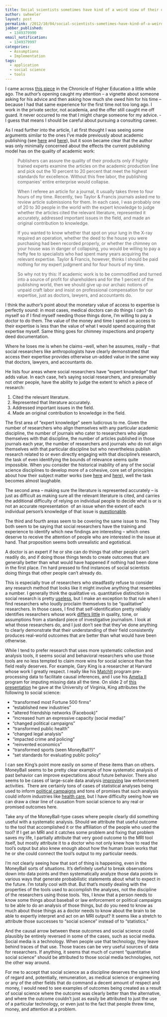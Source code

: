 ```yaml
---
title: Social scientists sometimes have kind of a weird view of their own relevance
author: swheeler
layout: post
permalink: /2012/10/04/social-scientists-sometimes-have-kind-of-a-weird-view-of-their-own-relevance/
jabber_published:
  - 1349379990
email_notification:
  - 1349379997
categories:
  - Assumptions
  - Implementation
tags:
  - application
  - social science
  - tools
---
```

I came across [this piece][1] in the Chronicle of Higher Education a little while ago. The author’s opening caught my attention &#8211; a vignette about someone asking for his advice and then asking how much she owed him for his time – because I had that same experience for the first time not too long ago. I work in the private sector, not academia, and the offer still caught me off guard. It never occurred to me that I might charge someone for my advice. -I guess that means I should be careful about pursuing a consulting career.<!--more-->

As I read further into the article, I at first thought I was seeing some arguments similar to the ones I’ve made previously about academic publishing (see [here][2] and [here][3]), but it soon became clear that the author was only minimally concerned about the effects the current publishing model has on the quality of academic work:

> Publishers can assure the quality of their products only if highly trained experts examine the articles on the academic production line and pick out the 10 percent to 20 percent that meet the highest standards for excellence. Without this free labor, the publishing companies&#8217; entire enterprise would collapse.
> 
> When I referee an article for a journal, it usually takes three to four hours of my time. Recently, two Taylor & Francis journals asked me to review article submissions for them. In each case, I was probably one of 20 to 30 people in the world with the expert knowledge to judge whether the articles cited the relevant literature, represented it accurately, addressed important issues in the field, and made an original contribution to knowledge.
> 
> If you wanted to know whether that spot on your lung in the X-ray required an operation, whether the deed to the house you were purchasing had been recorded properly, or whether the chimney on your house was in danger of collapsing, you would be willing to pay a hefty fee to specialists who had spent many years acquiring the relevant expertise. Taylor & Francis, however, thinks I should be paid nothing for my expert judgment and for four hours of my time.
> 
> So why not try this: If academic work is to be commodified and turned into a source of profit for shareholders and for the 1 percent of the publishing world, then we should give up our archaic notions of unpaid craft labor and insist on professional compensation for our expertise, just as doctors, lawyers, and accountants do.

I think the author&#8217;s point about the monetary value of access to expertise is perfectly sound: in most cases, medical doctors can do things I can’t do myself so if I find myself needing those things done, I’m willing to pay a doctor to do them. The value of the money and time I spend on access to their expertise is less than the value of what I would spend acquiring that expertise myself. Same thing goes for chimney inspections and property deed documentation.

Where he loses me is when he claims –well, when he assumes, really – that social researchers like anthropologists have clearly demonstrated that access their expertise provides otherwise un-added value in the same way that doctors, lawyers, and accountants do.

He lists four areas where social researchers have “expert knowledge” that adds value. In each case, he’s saying social researchers, and presumably not other people, have the ability to judge the extent to which a piece of research:

1.  Cited the relevant literature.
2.  Represented that literature accurately.
3.  Addressed important issues in the field.
4.  Made an original contribution to knowledge in the field.

The first area of “expert knowledge” seem ludicrous to me. Given the number of researchers who align themselves with any particular academic discipline, the number of journals who cater to researchers who align themselves with that discipline, the number of articles published in those journals each year, the number of researchers and journals who do not align themselves with that particular discipline but who nevertheless publish research related to or even directly engaging with that discipline’s research, the task of even identifying the bounds of relevance seems quite impossible. When you consider the historical inability of any of the social science disciplines to develop more of a cohesive, core set of principles about how their subject matter works (see [here][4] and [here][5]), well the task becomes almost laughable.

The second area – making sure the literature is represented accurately – is just as difficult as making sure all the relevant literature is cited, and carries the additional difficulty of relying on individual people to decide what is or is not an accurate representation  of an issue when the extent of each individual person’s knowledge of that issue is [questionable][2].

The third and fourth areas seem to be covering the same issue to me. They both seem to be saying that social researchers have the training and experience to identify which new findings are interesting – which ones deserve to receive the attention of people who are interested in the issue at hand. That proposition seems both unrealistic and egotistical.

A doctor is an expert if he or she can do things that other people can’t readily do, and if doing those things tends to create outcomes that are generally better than what would have happened if nothing had been done in the first place. I’m hard pressed to find instances of social scientists doing things that other people can’t already do.

This is especially true of researchers who steadfastly refuse to consider any research method that looks like it might involve anything that resembles a number. I generally think the qualitative vs. quantitative distinction in social research is pretty [useless][6], but I make an exception to that rule when I find researchers who loudly proclaim themselves to be “qualitative” researchers. In those cases, I find that self-identification pretty reliably identifies researchers whose work [differs little][7] in quality, tone, or assumptions from a standard piece of investigative journalism. I look at what those researchers do, and I just don’t see that they’ve done anything to clearly demonstrate that their understanding of their field consistently produces real-world outcomes that are better than what would have been otherwise.

While I tend to prefer research that uses more systematic collection and analysis tools, it seems social and behavioral researchers who use those tools are no less tempted to claim more wins for social science than the field really deserves. For example, Gary King is a researcher at Harvard whose work I greatly respect. I really like his [MatchIt][8] program pre-processing data to facilitate causal inferences, and I use his [Amelia II][9] program for imputing missing data all the time. On slide 2 of [this presentation][10] he gave at the University of Virginia, King attributes the following to social science:

*   “transformed most Fortune 500 firms”
*   “established new industries”
*   “altered friendship networks (Facebook)”
*   “increased hum an expressive capacity (social media)”
*   “changed political campaigns”
*   “transformed public health”
*   “changed legal analysis”
*   “impacted crime and policing”
*   “reinvented economics”
*   “transformed sports (seen MoneyBall?)”
*   “set standards for evaluating public policy”

I can see King’s point more easily on some of these items than on others. MoneyBall seems to be pretty clear example of how systematic analysis of past behavior can improve expectations about future behavior. There also seems to be cases of large-scale data analysis [improving][11] law enforcement activities.  There are certainly tons of cases of statistical analyses being used to inform [political campaigns][12] and tons of promises that such analysis could inform industries like [health care][13], but I have difficulty seeing how we can draw a clear line of causation from social science to any real or promised outcomes here.

Take any of the MoneyBall-type cases where people clearly did something useful with a systematic analysis. Should we attribute that useful outcome to the tool that accomplished it or the affiliation of the people who used the tool? If I get an MRI and it catches some problem and fixing that problem saves my life, I partially attribute that very good outcome to the MRI tool itself, but mostly attribute it to a doctor who not only knew how to read the tool’s output but also knew enough about how the human brain works that he or she could connect the tool’s output to my particular needs.

I’m not clearly seeing how that sort of thing is happening, even in the MoneyBall sorts of situations. It’s definitely useful to break observations down into data points and then systematically analyze those data points in various ways that generate probabilistic statements about what to expect in the future. I’m totally cool with that. But that’s mostly dealing with the properties of the tools used to accomplish the analyses, not the discipline of the researchers using those tools. Yes, I know that a person needs to know some things about baseball or law enforcement or political campaigns to be able to do an analysis of those things, but do you need to know as much about those things as a doctor needs to know about the brain to be able to expertly interpret and act on an MRI output? It seems like a stretch to attribute those successes to “social science” instead of to “statistics.”

And the causal arrow between these outcomes and social science could plausibly be entirely reversed in some of the cases, such as social media. Social media is a technology. When people use that technology, they leave behind traces of that use. Those traces can be very useful sources of data for researchers. If anything, it seems that much of current “quantitative social science” should be attributed to those social media technologies, not the other way around.

For me to accept that social science as a discipline deserves the same kind of regard and, potentially, remuneration, as medical science or engineering or any of the other fields that do command a decent amount of respect and money, I would need to see examples of outcomes being created as a result of social science where the outcome was clearly better than the alternative, and where the outcome couldn’t just as easily be attributed to just the use of a particular technology, or even just to the fact that people threw time, money, and attention at a problem.

 [1]: http://chronicle.com/article/Want-to-Change-Academic/134546/
 [2]: http://housesofstones.github.io/2012/06/13/we-dont-need-better-research-we-need-more-research-with-search-options/
 [3]: http://housesofstones.github.io/2012/09/13/more-about-the-total-mess-that-is-the-standard-academic-publication-system/
 [4]: http://housesofstones.github.io/2012/02/27/my-problematic-relationship-with-theory/
 [5]: http://housesofstones.github.io/2012/03/12/analytic-modesty-in-the-face-of-poor-performance/
 [6]: http://housesofstones.github.io/2012/05/09/the-qualitativequantitative-divide-is-sort-of-useless-focus-on-replicability-instead/
 [7]: http://housesofstones.github.io/2012/09/06/why-should-we-believe-you-anthropology-and-public-interest/
 [8]: http://gking.harvard.edu/matchit
 [9]: http://gking.harvard.edu/amelia/
 [10]: http://gking.harvard.edu/gking/files/newsocsci-uva.pdf
 [11]: http://www.informationweek.com/software/business-intelligence/big-data-plus-police-work-good-partners/240004290
 [12]: http://www.thevictorylab.com/
 [13]: http://www.forbes.com/sites/singularity/2012/10/01/the-next-revolution-in-healthcare/
